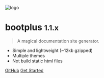 ![logo](_media/icon.svg)

# bootplus <small>1.1.x</small>

> A magical documentation site generator.

- Simple and lightweight (~12kb gzipped)
- Multiple themes
- Not build static html files


[GitHub](https://github.com/zhouxx/boot-plus)
[Get Started](#quick-start)
